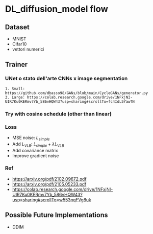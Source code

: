 # DL_diffusion_model flow

## Dataset
 - MNIST
 - Cifar10
 - vettori numerici

## Trainer
### UNet o stato dell'arte CNNs x image segmentation
    1. Small: https://github.com/dbasso98/GANs/blob/main/CycleGANs/generator.py
    2. Large: https://colab.research.google.com/drive/1NFxjNI-UIR7Ku0KERmv7Yb_586vHQW43?usp=sharing#scrollTo=fc4IdL5YawTN

### Try with cosine schedule  (other than linear)

### Loss
 - MSE noise: $L_{simple}$
 - Add $L_{VLB}$: $L_{simple}+\lambda L_{VLB}$
 - Add covariance matrix
 - Improve gradient noise

### Ref
 - https://arxiv.org/pdf/2102.09672.pdf 
 - https://arxiv.org/pdf/2105.05233.pdf 
 - https://colab.research.google.com/drive/1NFxjNI-UIR7Ku0KERmv7Yb_586vHQW43?usp=sharing#scrollTo=w553nqFVg8uk

## Possible Future Implementations
 - DDIM
